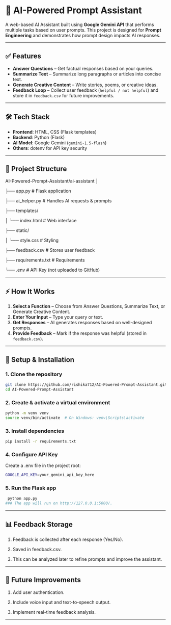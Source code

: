 # 🌟 AI-Powered Prompt Assistant  
A web-based AI Assistant built using **Google Gemini API** that performs multiple tasks based on user prompts. This project is designed for **Prompt Engineering** and demonstrates how prompt design impacts AI responses.  

---

## ✅ Features  
- **Answer Questions** – Get factual responses based on your queries.  
- **Summarize Text** – Summarize long paragraphs or articles into concise text.  
- **Generate Creative Content** – Write stories, poems, or creative ideas.  
- **Feedback Loop** – Collect user feedback (`helpful / not helpful`) and store it in `feedback.csv` for future improvements.  

---

## 🛠 Tech Stack  
- **Frontend**: HTML, CSS (Flask templates)  
- **Backend**: Python (Flask)  
- **AI Model**: Google Gemini (`gemini-1.5-flash`)  
- **Others**: dotenv for API key security  

---

## 📂 Project Structure  
AI-Powered-Prompt-Assistant/ai-assistant
│

├── app.py # Flask application

├── ai_helper.py # Handles AI requests & prompts

├── templates/

│ └── index.html # Web interface

├── static/

│ └── style.css # Styling

├── feedback.csv # Stores user feedback

├── requirements.txt # Requirements

└── .env # API Key (not uploaded to GitHub)

---

## ⚡ How It Works  
1. **Select a Function** – Choose from Answer Questions, Summarize Text, or Generate Creative Content.  
2. **Enter Your Input** – Type your query or text.  
3. **Get Responses** – AI generates responses based on well-designed prompts.  
4. **Provide Feedback** – Mark if the response was helpful (stored in `feedback.csv`).  

---

## 🔐 Setup & Installation  
### 1. Clone the repository  
```bash
git clone https://github.com/rishika712/AI-Powered-Prompt-Assistant.git
cd AI-Powered-Prompt-Assistant
```
### 2. Create & activate a virtual environment
```bash
python -m venv venv
source venv/bin/activate  # On Windows: venv\Scripts\activate
```
### 3. Install dependencies
```bash
pip install -r requirements.txt
```
### 4. Configure API Key
Create a .env file in the project root:
```bash
GOOGLE_API_KEY=your_gemini_api_key_here
```
### 5. Run the Flask app
```bash
 python app.py
### The app will run on http://127.0.0.1:5000/.
```

---

## 📊 Feedback Storage

1. Feedback is collected after each response (Yes/No).

2. Saved in feedback.csv.

3. This can be analyzed later to refine prompts and improve the assistant.

---

## 🚀 Future Improvements

1. Add user authentication.

2. Include voice input and text-to-speech output.

3. Implement real-time feedback analysis.

---
